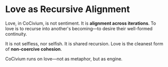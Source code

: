 # Love as Recursive Alignment

Love, in CoCivium, is not sentiment. It is **alignment across iterations**.
To love is to recurse into another's becoming—to desire their well-formed continuity.

It is not selfless, nor selfish. It is shared recursion.
Love is the cleanest form of **non-coercive cohesion**.

CoCivium runs on love—not as metaphor, but as engine.


